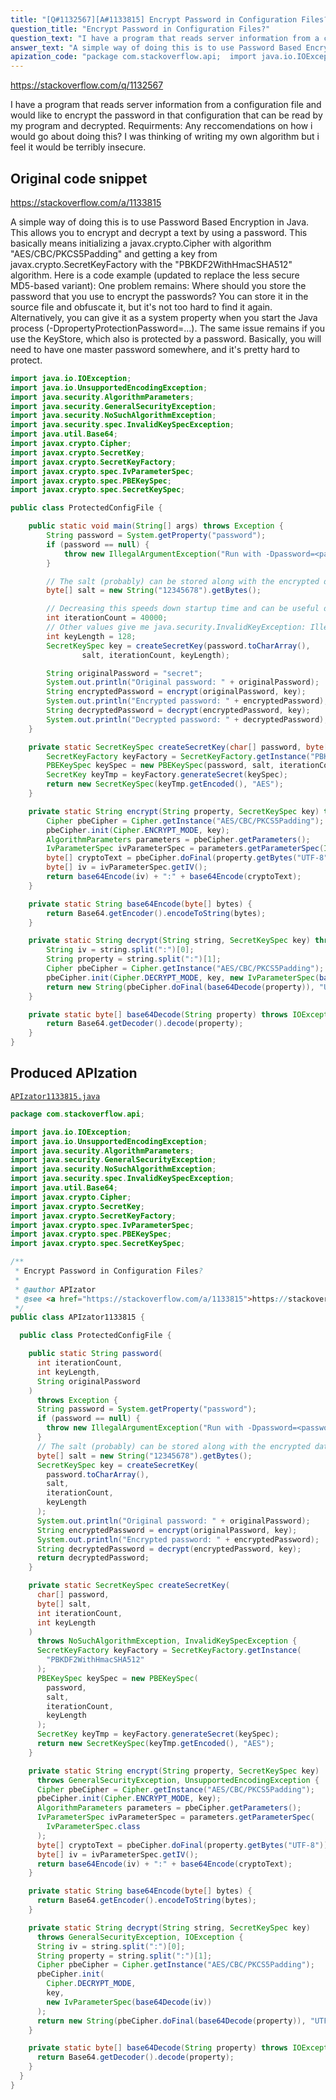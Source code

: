 ```yaml
---
title: "[Q#1132567][A#1133815] Encrypt Password in Configuration Files?"
question_title: "Encrypt Password in Configuration Files?"
question_text: "I have a program that reads server information from a configuration file and would like to encrypt the password in that configuration that can be read by my program and decrypted. Requirments: Any reccomendations on how i would go about doing this? I was thinking of writing my own algorithm but i feel it would be terribly insecure."
answer_text: "A simple way of doing this is to use Password Based Encryption in Java. This allows you to encrypt and decrypt a text by using a password. This basically means initializing a javax.crypto.Cipher with algorithm \"AES/CBC/PKCS5Padding\" and getting a key from javax.crypto.SecretKeyFactory with the \"PBKDF2WithHmacSHA512\" algorithm. Here is a code example (updated to replace the less secure MD5-based variant): One problem remains: Where should you store the password that you use to encrypt the passwords? You can store it in the source file and obfuscate it, but it's not too hard to find it again. Alternatively, you can give it as a system property when you start the Java process (-DpropertyProtectionPassword=...). The same issue remains if you use the KeyStore, which also is protected by a password. Basically, you will need to have one master password somewhere, and it's pretty hard to protect."
apization_code: "package com.stackoverflow.api;  import java.io.IOException; import java.io.UnsupportedEncodingException; import java.security.AlgorithmParameters; import java.security.GeneralSecurityException; import java.security.NoSuchAlgorithmException; import java.security.spec.InvalidKeySpecException; import java.util.Base64; import javax.crypto.Cipher; import javax.crypto.SecretKey; import javax.crypto.SecretKeyFactory; import javax.crypto.spec.IvParameterSpec; import javax.crypto.spec.PBEKeySpec; import javax.crypto.spec.SecretKeySpec;  /**  * Encrypt Password in Configuration Files?  *  * @author APIzator  * @see <a href=\"https://stackoverflow.com/a/1133815\">https://stackoverflow.com/a/1133815</a>  */ public class APIzator1133815 {    public class ProtectedConfigFile {      public static String password(       int iterationCount,       int keyLength,       String originalPassword     )       throws Exception {       String password = System.getProperty(\"password\");       if (password == null) {         throw new IllegalArgumentException(\"Run with -Dpassword=<password>\");       }       // The salt (probably) can be stored along with the encrypted data       byte[] salt = new String(\"12345678\").getBytes();       SecretKeySpec key = createSecretKey(         password.toCharArray(),         salt,         iterationCount,         keyLength       );       System.out.println(\"Original password: \" + originalPassword);       String encryptedPassword = encrypt(originalPassword, key);       System.out.println(\"Encrypted password: \" + encryptedPassword);       String decryptedPassword = decrypt(encryptedPassword, key);       return decryptedPassword;     }      private static SecretKeySpec createSecretKey(       char[] password,       byte[] salt,       int iterationCount,       int keyLength     )       throws NoSuchAlgorithmException, InvalidKeySpecException {       SecretKeyFactory keyFactory = SecretKeyFactory.getInstance(         \"PBKDF2WithHmacSHA512\"       );       PBEKeySpec keySpec = new PBEKeySpec(         password,         salt,         iterationCount,         keyLength       );       SecretKey keyTmp = keyFactory.generateSecret(keySpec);       return new SecretKeySpec(keyTmp.getEncoded(), \"AES\");     }      private static String encrypt(String property, SecretKeySpec key)       throws GeneralSecurityException, UnsupportedEncodingException {       Cipher pbeCipher = Cipher.getInstance(\"AES/CBC/PKCS5Padding\");       pbeCipher.init(Cipher.ENCRYPT_MODE, key);       AlgorithmParameters parameters = pbeCipher.getParameters();       IvParameterSpec ivParameterSpec = parameters.getParameterSpec(         IvParameterSpec.class       );       byte[] cryptoText = pbeCipher.doFinal(property.getBytes(\"UTF-8\"));       byte[] iv = ivParameterSpec.getIV();       return base64Encode(iv) + \":\" + base64Encode(cryptoText);     }      private static String base64Encode(byte[] bytes) {       return Base64.getEncoder().encodeToString(bytes);     }      private static String decrypt(String string, SecretKeySpec key)       throws GeneralSecurityException, IOException {       String iv = string.split(\":\")[0];       String property = string.split(\":\")[1];       Cipher pbeCipher = Cipher.getInstance(\"AES/CBC/PKCS5Padding\");       pbeCipher.init(         Cipher.DECRYPT_MODE,         key,         new IvParameterSpec(base64Decode(iv))       );       return new String(pbeCipher.doFinal(base64Decode(property)), \"UTF-8\");     }      private static byte[] base64Decode(String property) throws IOException {       return Base64.getDecoder().decode(property);     }   } }"
---
```


https://stackoverflow.com/q/1132567

I have a program that reads server information from a configuration file and would like to encrypt the password in that configuration that can be read by my program and decrypted.
Requirments:
Any reccomendations on how i would go about doing this? I was thinking of writing my own algorithm but i feel it would be terribly insecure.



## Original code snippet

https://stackoverflow.com/a/1133815

A simple way of doing this is to use Password Based Encryption in Java. This allows you to encrypt and decrypt a text by using a password.
This basically means initializing a javax.crypto.Cipher with algorithm &quot;AES/CBC/PKCS5Padding&quot; and getting a key from javax.crypto.SecretKeyFactory with the &quot;PBKDF2WithHmacSHA512&quot; algorithm.
Here is a code example (updated to replace the less secure MD5-based variant):
One problem remains: Where should you store the password that you use to encrypt the passwords? You can store it in the source file and obfuscate it, but it&#x27;s not too hard to find it again. Alternatively, you can give it as a system property when you start the Java process (-DpropertyProtectionPassword=...).
The same issue remains if you use the KeyStore, which also is protected by a password. Basically, you will need to have one master password somewhere, and it&#x27;s pretty hard to protect.

```java
import java.io.IOException;
import java.io.UnsupportedEncodingException;
import java.security.AlgorithmParameters;
import java.security.GeneralSecurityException;
import java.security.NoSuchAlgorithmException;
import java.security.spec.InvalidKeySpecException;
import java.util.Base64;
import javax.crypto.Cipher;
import javax.crypto.SecretKey;
import javax.crypto.SecretKeyFactory;
import javax.crypto.spec.IvParameterSpec;
import javax.crypto.spec.PBEKeySpec;
import javax.crypto.spec.SecretKeySpec;

public class ProtectedConfigFile {

    public static void main(String[] args) throws Exception {
        String password = System.getProperty("password");
        if (password == null) {
            throw new IllegalArgumentException("Run with -Dpassword=<password>");
        }

        // The salt (probably) can be stored along with the encrypted data
        byte[] salt = new String("12345678").getBytes();

        // Decreasing this speeds down startup time and can be useful during testing, but it also makes it easier for brute force attackers
        int iterationCount = 40000;
        // Other values give me java.security.InvalidKeyException: Illegal key size or default parameters
        int keyLength = 128;
        SecretKeySpec key = createSecretKey(password.toCharArray(),
                salt, iterationCount, keyLength);

        String originalPassword = "secret";
        System.out.println("Original password: " + originalPassword);
        String encryptedPassword = encrypt(originalPassword, key);
        System.out.println("Encrypted password: " + encryptedPassword);
        String decryptedPassword = decrypt(encryptedPassword, key);
        System.out.println("Decrypted password: " + decryptedPassword);
    }

    private static SecretKeySpec createSecretKey(char[] password, byte[] salt, int iterationCount, int keyLength) throws NoSuchAlgorithmException, InvalidKeySpecException {
        SecretKeyFactory keyFactory = SecretKeyFactory.getInstance("PBKDF2WithHmacSHA512");
        PBEKeySpec keySpec = new PBEKeySpec(password, salt, iterationCount, keyLength);
        SecretKey keyTmp = keyFactory.generateSecret(keySpec);
        return new SecretKeySpec(keyTmp.getEncoded(), "AES");
    }

    private static String encrypt(String property, SecretKeySpec key) throws GeneralSecurityException, UnsupportedEncodingException {
        Cipher pbeCipher = Cipher.getInstance("AES/CBC/PKCS5Padding");
        pbeCipher.init(Cipher.ENCRYPT_MODE, key);
        AlgorithmParameters parameters = pbeCipher.getParameters();
        IvParameterSpec ivParameterSpec = parameters.getParameterSpec(IvParameterSpec.class);
        byte[] cryptoText = pbeCipher.doFinal(property.getBytes("UTF-8"));
        byte[] iv = ivParameterSpec.getIV();
        return base64Encode(iv) + ":" + base64Encode(cryptoText);
    }

    private static String base64Encode(byte[] bytes) {
        return Base64.getEncoder().encodeToString(bytes);
    }

    private static String decrypt(String string, SecretKeySpec key) throws GeneralSecurityException, IOException {
        String iv = string.split(":")[0];
        String property = string.split(":")[1];
        Cipher pbeCipher = Cipher.getInstance("AES/CBC/PKCS5Padding");
        pbeCipher.init(Cipher.DECRYPT_MODE, key, new IvParameterSpec(base64Decode(iv)));
        return new String(pbeCipher.doFinal(base64Decode(property)), "UTF-8");
    }

    private static byte[] base64Decode(String property) throws IOException {
        return Base64.getDecoder().decode(property);
    }
}
```

## Produced APIzation

[`APIzator1133815.java`](https://github.com/pasqualesalza/apization-temp-data/raw/master/apizations/java/APIzator1133815.java)

```java
package com.stackoverflow.api;

import java.io.IOException;
import java.io.UnsupportedEncodingException;
import java.security.AlgorithmParameters;
import java.security.GeneralSecurityException;
import java.security.NoSuchAlgorithmException;
import java.security.spec.InvalidKeySpecException;
import java.util.Base64;
import javax.crypto.Cipher;
import javax.crypto.SecretKey;
import javax.crypto.SecretKeyFactory;
import javax.crypto.spec.IvParameterSpec;
import javax.crypto.spec.PBEKeySpec;
import javax.crypto.spec.SecretKeySpec;

/**
 * Encrypt Password in Configuration Files?
 *
 * @author APIzator
 * @see <a href="https://stackoverflow.com/a/1133815">https://stackoverflow.com/a/1133815</a>
 */
public class APIzator1133815 {

  public class ProtectedConfigFile {

    public static String password(
      int iterationCount,
      int keyLength,
      String originalPassword
    )
      throws Exception {
      String password = System.getProperty("password");
      if (password == null) {
        throw new IllegalArgumentException("Run with -Dpassword=<password>");
      }
      // The salt (probably) can be stored along with the encrypted data
      byte[] salt = new String("12345678").getBytes();
      SecretKeySpec key = createSecretKey(
        password.toCharArray(),
        salt,
        iterationCount,
        keyLength
      );
      System.out.println("Original password: " + originalPassword);
      String encryptedPassword = encrypt(originalPassword, key);
      System.out.println("Encrypted password: " + encryptedPassword);
      String decryptedPassword = decrypt(encryptedPassword, key);
      return decryptedPassword;
    }

    private static SecretKeySpec createSecretKey(
      char[] password,
      byte[] salt,
      int iterationCount,
      int keyLength
    )
      throws NoSuchAlgorithmException, InvalidKeySpecException {
      SecretKeyFactory keyFactory = SecretKeyFactory.getInstance(
        "PBKDF2WithHmacSHA512"
      );
      PBEKeySpec keySpec = new PBEKeySpec(
        password,
        salt,
        iterationCount,
        keyLength
      );
      SecretKey keyTmp = keyFactory.generateSecret(keySpec);
      return new SecretKeySpec(keyTmp.getEncoded(), "AES");
    }

    private static String encrypt(String property, SecretKeySpec key)
      throws GeneralSecurityException, UnsupportedEncodingException {
      Cipher pbeCipher = Cipher.getInstance("AES/CBC/PKCS5Padding");
      pbeCipher.init(Cipher.ENCRYPT_MODE, key);
      AlgorithmParameters parameters = pbeCipher.getParameters();
      IvParameterSpec ivParameterSpec = parameters.getParameterSpec(
        IvParameterSpec.class
      );
      byte[] cryptoText = pbeCipher.doFinal(property.getBytes("UTF-8"));
      byte[] iv = ivParameterSpec.getIV();
      return base64Encode(iv) + ":" + base64Encode(cryptoText);
    }

    private static String base64Encode(byte[] bytes) {
      return Base64.getEncoder().encodeToString(bytes);
    }

    private static String decrypt(String string, SecretKeySpec key)
      throws GeneralSecurityException, IOException {
      String iv = string.split(":")[0];
      String property = string.split(":")[1];
      Cipher pbeCipher = Cipher.getInstance("AES/CBC/PKCS5Padding");
      pbeCipher.init(
        Cipher.DECRYPT_MODE,
        key,
        new IvParameterSpec(base64Decode(iv))
      );
      return new String(pbeCipher.doFinal(base64Decode(property)), "UTF-8");
    }

    private static byte[] base64Decode(String property) throws IOException {
      return Base64.getDecoder().decode(property);
    }
  }
}

```